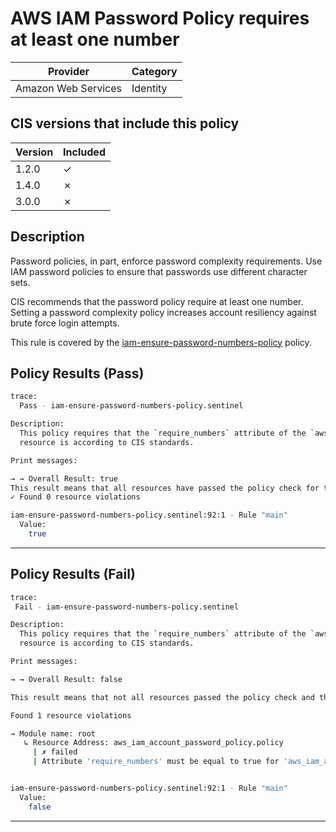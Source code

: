 # AWS IAM Password Policy requires at least one number

| Provider            | Category     |
|---------------------|--------------|
| Amazon Web Services | Identity     |

## CIS versions that include this policy

| Version | Included |
|---------|----------|
| 1.2.0   | &check;  |
| 1.4.0   | &cross;  |
| 3.0.0   | &cross;  |

## Description

Password policies, in part, enforce password complexity requirements. Use IAM password policies to ensure that passwords use different character sets.

CIS recommends that the password policy require at least one number. Setting a password complexity policy increases account resiliency against brute force login attempts.

This rule is covered by the [iam-ensure-password-numbers-policy](https://github.com/hashicorp/policy-library-cis-aws-iam-terraform/blob/main/policies/iam-ensure-password-numbers-policy.sentinel) policy.

## Policy Results (Pass)
```bash
trace:
  Pass - iam-ensure-password-numbers-policy.sentinel

Description:
  This policy requires that the `require_numbers` attribute of the `aws_iam_account_password_policy` 
  resource is according to CIS standards.

Print messages:

→ → Overall Result: true
This result means that all resources have passed the policy check for the policy iam-ensure-password-numbers-policy.
✓ Found 0 resource violations

iam-ensure-password-numbers-policy.sentinel:92:1 - Rule "main"
  Value:
    true
```

---

## Policy Results (Fail)
```bash
trace:
 Fail - iam-ensure-password-numbers-policy.sentinel

Description:
  This policy requires that the `require_numbers` attribute of the `aws_iam_account_password_policy` 
  resource is according to CIS standards.

Print messages:

→ → Overall Result: false

This result means that not all resources passed the policy check and the protected behavior is not allowed for the policy iam-ensure-password-numbers-policy.

Found 1 resource violations

→ Module name: root
   ↳ Resource Address: aws_iam_account_password_policy.policy
     | ✗ failed
     | Attribute 'require_numbers' must be equal to true for 'aws_iam_account_password_policy' resources. Refer to https://docs.aws.amazon.com/securityhub/latest/userguide/iam-controls.html#iam-14 for more details.


iam-ensure-password-numbers-policy.sentinel:92:1 - Rule "main"
  Value:
    false
```

---